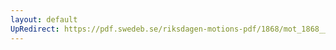 ```yaml
---
layout: default
UpRedirect: https://pdf.swedeb.se/riksdagen-motions-pdf/1868/mot_1868__ak__00303/mot_1868__ak__00303_001.pdf
---
```

